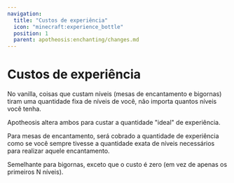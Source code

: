 ```yaml
---
navigation:
  title: "Custos de experiência"
  icon: "minecraft:experience_bottle"
  position: 1
  parent: apotheosis:enchanting/changes.md
---
```


# Custos de experiência

No vanilla, coisas que custam níveis (mesas de encantamento e bigornas) tiram uma quantidade fixa de níveis de você, não importa quantos níveis você tenha.

Apotheosis altera ambos para custar a quantidade "ideal" de experiência.

Para mesas de encantamento, será cobrado a quantidade de experiência como se você sempre tivesse a quantidade exata de níveis necessários para realizar aquele encantamento.

Semelhante para bigornas, exceto que o custo é zero (em vez de apenas os primeiros N níveis).

